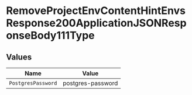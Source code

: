 # RemoveProjectEnvContentHintEnvsResponse200ApplicationJSONResponseBody111Type


## Values

| Name               | Value              |
| ------------------ | ------------------ |
| `PostgresPassword` | postgres-password  |